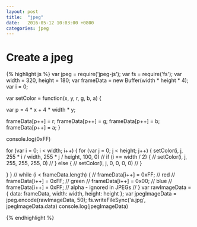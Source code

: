 ```yaml
---
layout: post
title:  "jpeg"
date:   2016-05-12 10:03:00 +0800
categories: jpeg
---
```


# Create a jpeg

{% highlight js %}
var jpeg = require('jpeg-js');
var fs = require('fs');
var width = 320, height = 180;
var frameData = new Buffer(width * height * 4);
var i = 0;

var setColor = function(x, y, r, g, b, a) {

  var p = 4 * x + 4 * width * y;

  frameData[p++] = r;
  frameData[p++] = g;
  frameData[p++] = b;
  frameData[p++] = a;
}

console.log(0xFF)

for (var i = 0; i < width; i++) {
  for (var j = 0; j < height; j++) {
    setColor(i, j, 255 * i / width, 255 * j / height, 100, 0)
    // if (i == width / 2) {
    //   setColor(i, j, 255, 255, 255, 0)
    // } else {
    //   setColor(i, j, 0, 0, 0, 0)
    // }

  }
}
// while (i < frameData.length) {
//   frameData[i++] = 0xFF; // red
//   frameData[i++] = 0xFF; // green
//   frameData[i++] = 0x00; // blue
//   frameData[i++] = 0xFF; // alpha - ignored in JPEGs
// }
var rawImageData = {
  data: frameData,
  width: width,
  height: height
};
var jpegImageData = jpeg.encode(rawImageData, 50);
fs.writeFileSync('a.jpg', jpegImageData.data)
console.log(jpegImageData)

{% endhighlight %}
